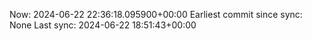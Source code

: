 Now: 2024-06-22 22:36:18.095900+00:00 Earliest commit since sync: None Last sync: 2024-06-22 18:51:43+00:00

